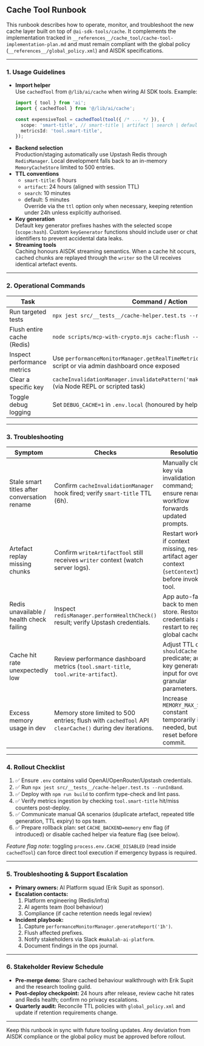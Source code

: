 ## Cache Tool Runbook

This runbook describes how to operate, monitor, and troubleshoot the new cache layer built on top of `@ai-sdk-tools/cache`. It complements the implementation tracked in `__references__/cache_tool/cache-tool-implementation-plan.md` and must remain compliant with the global policy (`__references__/global_policy.xml`) and AISDK specifications.

---

### 1. Usage Guidelines

- **Import helper**  
  Use `cachedTool` from `@/lib/ai/cache` when wiring AI SDK tools. Example:
  ```ts
  import { tool } from 'ai';
  import { cachedTool } from '@/lib/ai/cache';

  const expensiveTool = cachedTool(tool({ /* ... */ }), {
    scope: 'smart-title', // smart-title | artifact | search | default
    metricsId: 'tool.smart-title',
  });
  ```
- **Backend selection**  
  Production/staging automatically use Upstash Redis through `RedisManager`. Local development falls back to an in-memory `MemoryCacheStore` limited to 500 entries.
- **TTL conventions**
  - `smart-title`: 6 hours
  - `artifact`: 24 hours (aligned with session TTL)
  - `search`: 10 minutes
  - default: 5 minutes  
  Override via the `ttl` option only when necessary, keeping retention under 24h unless explicitly authorised.
- **Key generation**  
  Default key generator prefixes hashes with the selected scope (`scope:hash`). Custom `keyGenerator` functions should include user or chat identifiers to prevent accidental data leaks.
- **Streaming tools**  
  Caching honours AISDK streaming semantics. When a cache hit occurs, cached chunks are replayed through the `writer` so the UI receives identical artefact events.

---

### 2. Operational Commands

| Task | Command / Action |
|------|------------------|
| Run targeted tests | `npx jest src/__tests__/cache-helper.test.ts --runInBand` |
| Flush entire cache (Redis) | `node scripts/mcp-with-crypto.mjs cache:flush --prefix makalah:tool:` |
| Inspect performance metrics | Use `performanceMonitorManager.getRealTimeMetrics()` inside a temporary script or via admin dashboard once exposed |
| Clear a specific key | `cacheInvalidationManager.invalidatePattern('makalah:tool:artifact:*')` (via Node REPL or scripted task) |
| Toggle debug logging | Set `DEBUG_CACHE=1` in `.env.local` (honoured by helper when present) |

---

### 3. Troubleshooting

| Symptom | Checks | Resolution |
|---------|--------|------------|
| Stale smart titles after conversation rename | Confirm `cacheInvalidationManager` hook fired; verify `smart-title` TTL (6h). | Manually clear key via invalidation command; ensure rename workflow forwards updated prompts. |
| Artefact replay missing chunks | Confirm `writeArtifactTool` still receives `writer` context (watch server logs). | Restart worker; if context missing, reseat artifact agent context (`setContext`) before invoking tool. |
| Redis unavailable / health check failing | Inspect `redisManager.performHealthCheck()` result; verify Upstash credentials. | App auto-falls back to memory store. Restore credentials and restart to regain global cache. |
| Cache hit rate unexpectedly low | Review performance dashboard metrics (`tool.smart-title`, `tool.write-artifact`). | Adjust TTL or `shouldCache` predicate; audit key generator input for overly granular parameters. |
| Excess memory usage in dev | Memory store limited to 500 entries; flush with `cachedTool` API `clearCache()` during dev iterations. | Increase `MEMORY_MAX_SIZE` constant temporarily if needed, but reset before commit. |

---

### 4. Rollout Checklist

1. ✅ Ensure `.env` contains valid OpenAI/OpenRouter/Upstash credentials.  
2. ✅ Run `npx jest src/__tests__/cache-helper.test.ts --runInBand`.  
3. ✅ Deploy with `npm run build` to confirm type-check and lint pass.  
4. ✅ Verify metrics ingestion by checking `tool.smart-title` hit/miss counters post-deploy.  
5. ✅ Communicate manual QA scenarios (duplicate artefact, repeated title generation, TTL expiry) to ops team.  
6. ✅ Prepare rollback plan: set `CACHE_BACKEND=memory` env flag (if introduced) or disable cached helper via feature flag (see below).  

*Feature flag note:* toggling `process.env.CACHE_DISABLED` (read inside `cachedTool`) can force direct tool execution if emergency bypass is required.

---

### 5. Troubleshooting & Support Escalation

- **Primary owners:** AI Platform squad (Erik Supit as sponsor).  
- **Escalation contacts:**  
  1. Platform engineering (Redis/infra)  
  2. AI agents team (tool behaviour)  
  3. Compliance (if cache retention needs legal review)
- **Incident playbook:**  
  1. Capture `performanceMonitorManager.generateReport('1h')`.  
  2. Flush affected prefixes.  
  3. Notify stakeholders via Slack `#makalah-ai-platform`.  
  4. Document findings in the ops journal.

---

### 6. Stakeholder Review Schedule

- **Pre-merge demo:** Share cached behaviour walkthrough with Erik Supit and the research tooling guild.  
- **Post-deploy checkpoint:** 24 hours after release, review cache hit rates and Redis health; confirm no privacy escalations.  
- **Quarterly audit:** Reconcile TTL policies with `global_policy.xml` and update if retention requirements change.

---

Keep this runbook in sync with future tooling updates. Any deviation from AISDK compliance or the global policy must be approved before rollout.
